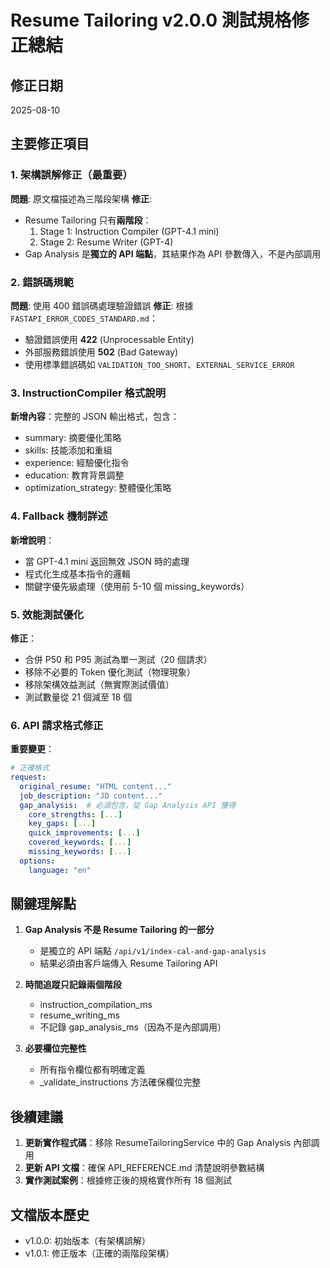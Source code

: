 # Resume Tailoring v2.0.0 測試規格修正總結

## 修正日期
2025-08-10

## 主要修正項目

### 1. 架構誤解修正（最重要）
**問題**: 原文檔描述為三階段架構
**修正**: 
- Resume Tailoring 只有**兩階段**：
  1. Stage 1: Instruction Compiler (GPT-4.1 mini)
  2. Stage 2: Resume Writer (GPT-4)
- Gap Analysis 是**獨立的 API 端點**，其結果作為 API 參數傳入，不是內部調用

### 2. 錯誤碼規範
**問題**: 使用 400 錯誤碼處理驗證錯誤
**修正**: 根據 `FASTAPI_ERROR_CODES_STANDARD.md`：
- 驗證錯誤使用 **422** (Unprocessable Entity)
- 外部服務錯誤使用 **502** (Bad Gateway)
- 使用標準錯誤碼如 `VALIDATION_TOO_SHORT`、`EXTERNAL_SERVICE_ERROR`

### 3. InstructionCompiler 格式說明
**新增內容**：完整的 JSON 輸出格式，包含：
- summary: 摘要優化策略
- skills: 技能添加和重組
- experience: 經驗優化指令
- education: 教育背景調整
- optimization_strategy: 整體優化策略

### 4. Fallback 機制詳述
**新增說明**：
- 當 GPT-4.1 mini 返回無效 JSON 時的處理
- 程式化生成基本指令的邏輯
- 關鍵字優先級處理（使用前 5-10 個 missing_keywords）

### 5. 效能測試優化
**修正**：
- 合併 P50 和 P95 測試為單一測試（20 個請求）
- 移除不必要的 Token 優化測試（物理現象）
- 移除架構效益測試（無實際測試價值）
- 測試數量從 21 個減至 18 個

### 6. API 請求格式修正
**重要變更**：
```yaml
# 正確格式
request:
  original_resume: "HTML content..."
  job_description: "JD content..."
  gap_analysis:  # 必須包含，從 Gap Analysis API 獲得
    core_strengths: [...]
    key_gaps: [...]
    quick_improvements: [...]
    covered_keywords: [...]
    missing_keywords: [...]
  options:
    language: "en"
```

## 關鍵理解點

1. **Gap Analysis 不是 Resume Tailoring 的一部分**
   - 是獨立的 API 端點 `/api/v1/index-cal-and-gap-analysis`
   - 結果必須由客戶端傳入 Resume Tailoring API

2. **時間追蹤只記錄兩個階段**
   - instruction_compilation_ms
   - resume_writing_ms
   - 不記錄 gap_analysis_ms（因為不是內部調用）

3. **必要欄位完整性**
   - 所有指令欄位都有明確定義
   - _validate_instructions 方法確保欄位完整

## 後續建議

1. **更新實作程式碼**：移除 ResumeTailoringService 中的 Gap Analysis 內部調用
2. **更新 API 文檔**：確保 API_REFERENCE.md 清楚說明參數結構
3. **實作測試案例**：根據修正後的規格實作所有 18 個測試

## 文檔版本歷史
- v1.0.0: 初始版本（有架構誤解）
- v1.0.1: 修正版本（正確的兩階段架構）